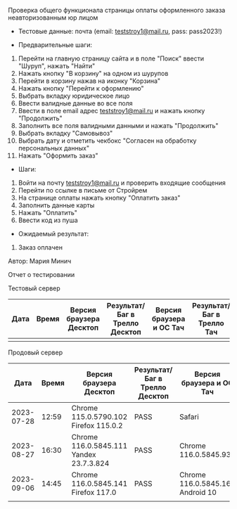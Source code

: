 Проверка общего функционала страницы оплаты оформленного заказа неавторизованным юр лицом

* Тестовые данные:
почта (email: teststroy1@mail.ru, pass:  pass2023!)

* Предварительные шаги:
1. Перейти на главную страницу сайта и в поле "Поиск" ввести "Шуруп", нажать "Найти"
2. Нажать кнопку "В корзину" на одном из шурупов
3. Перейти в корзину нажав на иконку "Корзина"
4. Нажать кнопку "Перейти к оформлению"
5. Выбрать вкладку юридическое лицо
6. Ввести валидные данные во все поля
7. Ввести в поле email адрес teststroy1@mail.ru и нажать кнопку "Продолжить"
8. Заполнить все поля валидными данными и нажать "Продолжить"
9. Выбрать вкладку "Самовывоз"
10. Выбрать дату и отметить чекбокс "Согласен на обработку персональных данных"
11. Нажать "Оформить заказ"

* Шаги:
1. Войти на почту teststroy1@mail.ru и проверить входящие сообщения
2. Перейти по ссылке в письме от Стройрем
3. На странице оплаты нажать кнопку "Оплатить заказ"
4. Заполнить данные карты
5. Нажать "Оплатить"
6. Ввести код из пуша

* Ожидаемый результат:
1. Заказ оплачен

Автор: Мария Минич

Отчет о тестировании

Тестовый сервер

| Дата | Время | Версия браузера Десктоп | Результат/Баг в Трелло Десктоп | Версия браузера и ОС Тач | Результат/Баг в Трелло Тач | Дата релиза | QA  |
| --- | --- | --- | --- | --- | --- | --- | --- |
|  |  |  |  |  |  |  |  |

Продовый сервер

| Дата | Время | Версия браузера Десктоп | Результат/Баг в Трелло Десктоп | Версия браузера и ОС Тач | Результат/Баг в Трелло Тач | Дата релиза | QA  |
| --- | --- | --- | --- | --- | --- | --- | --- |
| 2023-07-28 | 12:59 | Chrome 115.0.5790.102 Firefox 115.0.2|PASS |Safari |PASS |16.06.23|Мария |
| 2023-08-27 | 16:30 | Chrome 116.0.5845.111 Yandex 23.7.3.824 | PASS  |Chrome 116.0.5845.93 |PASS | 27.08.23 | Наталья К. | 
|2023-09-06 | 14:45| Chrome 116.0.5845.141 Firefox 117.0|PASS |Chrome 116.0.5845.163 Android 10 |PASS |03.09.23 |Татьяна |
|  |  |  |  |  |  |  |  |
